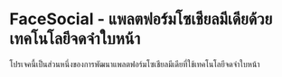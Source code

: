 # FaceSocial - แพลตฟอร์มโซเชียลมีเดียด้วยเทคโนโลยีจดจำใบหน้า

โปรเจคนี้เป็นส่วนหนึ่งของการพัฒนาแพลตฟอร์มโซเชียลมีเดียที่ใช้เทคโนโลยีจดจำใบหน้า

